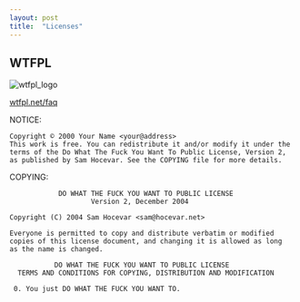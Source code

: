 ```yaml
---
layout: post
title:  "Licenses"
---
```


## WTFPL

![wtfpl_logo](http://www.wtfpl.net/wp-content/uploads/2012/12/wtfpl-badge-1.png)

[wtfpl.net/faq](http://www.wtfpl.net/faq/)

NOTICE:

```
Copyright © 2000 Your Name <your@address>
This work is free. You can redistribute it and/or modify it under the
terms of the Do What The Fuck You Want To Public License, Version 2,
as published by Sam Hocevar. See the COPYING file for more details.
```

COPYING:

```
            DO WHAT THE FUCK YOU WANT TO PUBLIC LICENSE
                    Version 2, December 2004

Copyright (C) 2004 Sam Hocevar <sam@hocevar.net> 

Everyone is permitted to copy and distribute verbatim or modified
copies of this license document, and changing it is allowed as long
as the name is changed.

           DO WHAT THE FUCK YOU WANT TO PUBLIC LICENSE
  TERMS AND CONDITIONS FOR COPYING, DISTRIBUTION AND MODIFICATION

 0. You just DO WHAT THE FUCK YOU WANT TO.

```
